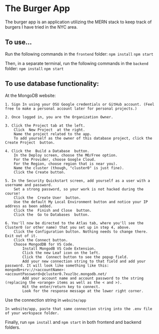 # The Burger App
The burger app is an application utilizing the MERN stack to keep track of burgers I have tried in the NYC area.

## To use...
Run the following commands in the `frontend` folder:
`npm install`
`npm start`

Then, in a separate terminal, run the following commands in the `backend` folder:
`npm install`
`npm start`

## To use database functionality:
At the MongoDB website:

    1. Sign In using your OSU Google credentials or GitHub account. (Feel free to make a personal account later for personal projects.) 

    2. Once logged in, you are the Organization Owner.

    3. Click the Project tab at the left.
        Click  New Project  at the right.
        Name the project related to the app.
        To add yourself as the owner of this database project, click the   Create Project  button.

    4. Click the  Build a Database  button.
        In the Deploy screen, choose the MO/Free option.
        For the Provider, choose Google Cloud.
        For the Region, choose region that is near you).
        Name the cluster (though, "cluster0" is just fine).
        Click the Create button.

    5. In the Security Quickstart screen, add yourself as a user with a username and password. 
        Set a strong password, so your work is not hacked during the course!
        Click the  Create User  button.
        Use the default My Local Environment button and notice your IP address as been added. 
        Click the  Finish and Close  button.
        Click the  Go to Databases  button.

    6. You'll now be directed to the Atlas tab, where you'll see the Cluster0 (or other name) that you set up in step 4, above.
        Click the Configuration button. Nothing needs to change there. Exit out of it.
        Click the Connect button.
        Choose MongodDB for VS Code. 
            Install MongodB VS Code Extension.
            Click the new Leaf icon on the left.
            Click the  Connect button to see the popup field.
            Add your new connection string to that field and add your password. It will look like something like this: mongodb+srv://<accountName>:<accountPassword>@cluster0.7xuzlbc.mongodb.net/
            Add your account name and account password to the string (replacing the <orange> items as well as the < and >).
            Hit the enter/return key to connect.
            Look for the response message at the lower right corner. 

Use the connection string in `website/app`

    In website/app, paste that same connection string into the .env file of your workspace folder.

Finally, run `npm install` and `npm start` in both frontend and backend folders.
